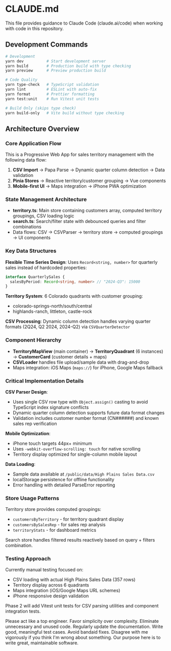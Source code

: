 # CLAUDE.md

This file provides guidance to Claude Code (claude.ai/code) when working with code in this repository.

## Development Commands

```bash
# Development
yarn dev          # Start development server
yarn build        # Production build with type checking
yarn preview      # Preview production build

# Code Quality
yarn type-check   # TypeScript validation
yarn lint         # ESLint with auto-fix
yarn format       # Prettier formatting
yarn test:unit    # Run Vitest unit tests

# Build Only (skips type check)
yarn build-only   # Vite build without type checking
```

## Architecture Overview

### Core Application Flow
This is a Progressive Web App for sales territory management with the following data flow:
1. **CSV Import** → Papa Parse → Dynamic quarter column detection → Data validation
2. **Pinia Stores** → Reactive territory/customer grouping → Vue components
3. **Mobile-first UI** → Maps integration → iPhone PWA optimization

### State Management Architecture
- **territory.ts**: Main store containing customers array, computed territory groupings, CSV loading logic
- **search.ts**: Search/filter state with debounced queries and filter combinations
- Data flows: CSV → CSVParser → territory store → computed groupings → UI components

### Key Data Structures

**Flexible Time Series Design**: Uses `Record<string, number>` for quarterly sales instead of hardcoded properties:
```typescript
interface QuarterlySales {
  salesByPeriod: Record<string, number> // "2024-Q3": 15000
}
```

**Territory System**: 6 Colorado quadrants with customer grouping:
- colorado-springs-north/south/central
- highlands-ranch, littleton, castle-rock

**CSV Processing**: Dynamic column detection handles varying quarter formats (2Q24, Q2 2024, 2024-Q2) via `CSVQuarterDetector`

### Component Hierarchy
- **TerritoryMapView** (main container) → **TerritoryQuadrant** (6 instances) → **CustomerCard** (customer details + maps)
- **CSVLoader** handles file upload/sample data with drag-and-drop
- Maps integration: iOS Maps (`maps://`) for iPhone, Google Maps fallback

### Critical Implementation Details

**CSV Parser Design**: 
- Uses single CSV row type with `Object.assign()` casting to avoid TypeScript index signature conflicts
- Dynamic quarter column detection supports future data format changes
- Validation includes customer number format (CN######) and known sales rep verification

**Mobile Optimization**:
- iPhone touch targets 44px+ minimum
- Uses `-webkit-overflow-scrolling: touch` for native scrolling
- Territory display optimized for single-column mobile layout

**Data Loading**:
- Sample data available at `/public/data/High Plains Sales Data.csv`
- localStorage persistence for offline functionality
- Error handling with detailed ParseError reporting

### Store Usage Patterns
Territory store provides computed groupings:
- `customersByTerritory` - for territory quadrant display
- `customersBySalesRep` - for sales rep analysis  
- `territoryStats` - for dashboard metrics

Search store handles filtered results reactively based on query + filters combination.

### Testing Approach
Currently manual testing focused on:
- CSV loading with actual High Plains Sales Data (357 rows)
- Territory display across 6 quadrants
- Maps integration (iOS/Google Maps URL schemes)
- iPhone responsive design validation

Phase 2 will add Vitest unit tests for CSV parsing utilities and component integration tests.

Please act like a top engineer. Favor simplicity over complexity. Eliminate unnecessary and unused code. Regularly update the documentation. Write good, meaningful test cases. Avoid bandaid fixes. Disagree with me vigorously if you think I'm wrong about something. Our purpose here is to write great, maintainable software.